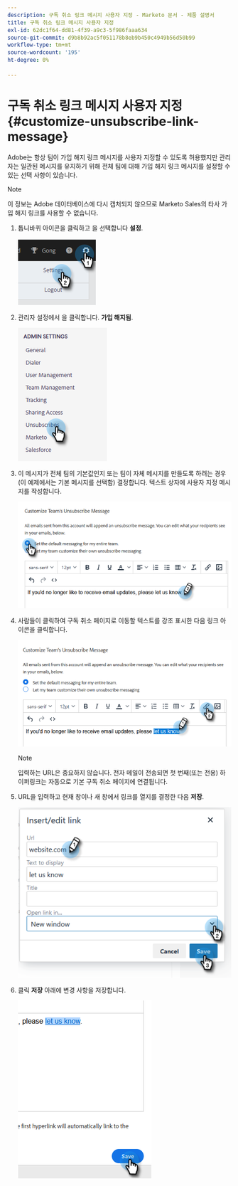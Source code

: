 ```yaml
---
description: 구독 취소 링크 메시지 사용자 지정 - Marketo 문서 - 제품 설명서
title: 구독 취소 링크 메시지 사용자 지정
exl-id: 62dc1f64-dd81-4f39-a9c3-5f986faaa634
source-git-commit: d9b8b92ac5f051178b8eb9b450c4949b56d50b99
workflow-type: tm+mt
source-wordcount: '195'
ht-degree: 0%

---
```


# 구독 취소 링크 메시지 사용자 지정 {#customize-unsubscribe-link-message}

Adobe는 항상 팀이 가입 해지 링크 메시지를 사용자 지정할 수 있도록 허용했지만 관리자는 일관된 메시지를 유지하기 위해 전체 팀에 대해 가입 해지 링크 메시지를 설정할 수 있는 선택 사항이 있습니다.

>[!NOTE]
>
>이 정보는 Adobe 데이터베이스에 다시 캡처되지 않으므로 Marketo Sales의 타사 가입 해지 링크를 사용할 수 없습니다.

1. 톱니바퀴 아이콘을 클릭하고 을 선택합니다 **설정**.

   ![](assets/customize-unsubscribe-link-message-1.png)

1. 관리자 설정에서 을 클릭합니다. **가입 해지됨**.

   ![](assets/customize-unsubscribe-link-message-2.png)

1. 이 메시지가 전체 팀의 기본값인지 또는 팀이 자체 메시지를 만들도록 하려는 경우(이 예제에서는 기본 메시지를 선택함) 결정합니다. 텍스트 상자에 사용자 지정 메시지를 작성합니다.

   ![](assets/customize-unsubscribe-link-message-3.png)

1. 사람들이 클릭하여 구독 취소 페이지로 이동할 텍스트를 강조 표시한 다음 링크 아이콘을 클릭합니다.

   ![](assets/customize-unsubscribe-link-message-4.png)

   >[!NOTE]
   >
   >입력하는 URL은 중요하지 않습니다. 전자 메일이 전송되면 첫 번째(또는 전용) 하이퍼링크는 자동으로 기본 구독 취소 페이지에 연결됩니다.

1. URL을 입력하고 현재 창이나 새 창에서 링크를 열지를 결정한 다음 **저장**.

   ![](assets/customize-unsubscribe-link-message-5.png)

1. 클릭 **저장** 아래에 변경 사항을 저장합니다.

   ![](assets/customize-unsubscribe-link-message-6.png)
